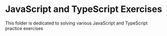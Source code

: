 # JavaScript and TypeScript Exercises
This folder is dedicated to solving various JavaScript and TypeScript practice exercises